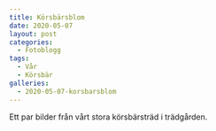 ```yaml
---
title: Körsbärsblom
date: 2020-05-07
layout: post
categories:
  - Fotoblogg
tags:
  - Vår
  - Körsbär
galleries:
  - 2020-05-07-korsbarsblom
---
```


Ett par bilder från vårt stora körsbärsträd i trädgården.
